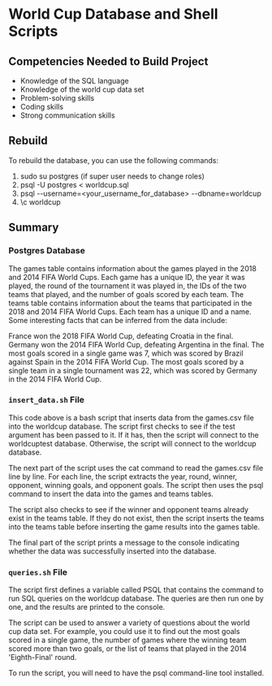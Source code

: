 # World Cup Database and Shell Scripts

## Competencies Needed to Build Project

- Knowledge of the SQL language
- Knowledge of the world cup data set
- Problem-solving skills
- Coding skills
- Strong communication skills

## Rebuild

To rebuild the database, you can use the following commands:

1. sudo su postgres (if super user needs to change roles)
2. psql -U postgres < worldcup.sql
3. psql --username=<your_username_for_database> --dbname=worldcup
4. \c worldcup

## Summary
### Postgres Database
The games table contains information about the games played in the 2018 and 2014 FIFA World Cups. Each game has a unique ID, the year it was played, the round of the tournament it was played in, the IDs of the two teams that played, and the number of goals scored by each team.
The teams table contains information about the teams that participated in the 2018 and 2014 FIFA World Cups. Each team has a unique ID and a name.
Some interesting facts that can be inferred from the data include:

France won the 2018 FIFA World Cup, defeating Croatia in the final.
Germany won the 2014 FIFA World Cup, defeating Argentina in the final.
The most goals scored in a single game was 7, which was scored by Brazil against Spain in the 2014 FIFA World Cup.
The most goals scored by a single team in a single tournament was 22, which was scored by Germany in the 2014 FIFA World Cup.

### `insert_data.sh` File
This code above is a bash script that inserts data from the games.csv file into the worldcup database. The script first checks to see if the test argument has been passed to it. If it has, then the script will connect to the worldcuptest database. Otherwise, the script will connect to the worldcup database.

The next part of the script uses the cat command to read the games.csv file line by line. For each line, the script extracts the year, round, winner, opponent, winning goals, and opponent goals. The script then uses the psql command to insert the data into the games and teams tables.

The script also checks to see if the winner and opponent teams already exist in the teams table. If they do not exist, then the script inserts the teams into the teams table before inserting the game results into the games table.

The final part of the script prints a message to the console indicating whether the data was successfully inserted into the database.


### `queries.sh` File
The script first defines a variable called PSQL that contains the command to run SQL queries on the worldcup database. The queries are then run one by one, and the results are printed to the console.

The script can be used to answer a variety of questions about the world cup data set. For example, you could use it to find out the most goals scored in a single game, the number of games where the winning team scored more than two goals, or the list of teams that played in the 2014 'Eighth-Final' round.

To run the script, you will need to have the psql command-line tool installed. 
